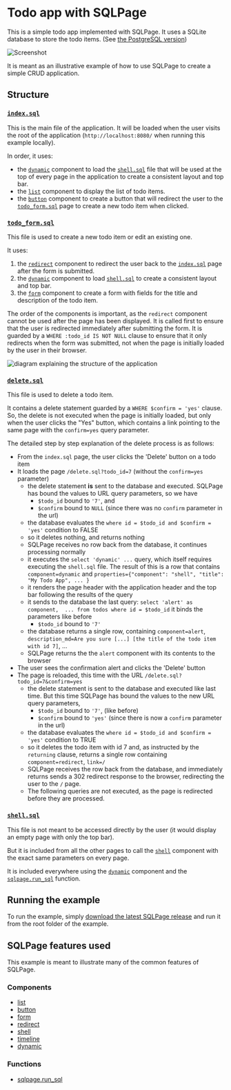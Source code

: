 # Todo app with SQLPage

This is a simple todo app implemented with SQLPage. It uses a SQLite database to store the todo items.
(See [the PostgreSQL version](<../todo%20application%20(PostgreSQL)/README.md>))

![Screenshot](screenshot.png)

It is meant as an illustrative example of how to use SQLPage to create a simple CRUD application.

## Structure

### [`index.sql`](./index.sql)

This is the main file of the application.
It will be loaded when the user visits the root of the application
(`http://localhost:8080/` when running this example locally).

In order, it uses:

- the [`dynamic`](https://sql-page.com/documentation.sql?component=dynamic#component) component to load the [`shell.sql`](#shellsql) file that will be used at the top of every page
  in the application to create a consistent layout and top bar.
- the [`list`](https://sql-page.com/documentation.sql?component=list#component) component to display the list of todo items.
- the [`button`](https://sql-page.com/documentation.sql?component=button#component) component to create a button that will redirect the user to the [`todo_form.sql`](#todo_formsql) page to create a new todo item when clicked.

### [`todo_form.sql`](./todo_form.sql)

This file is used to create a new todo item or edit an existing one.

It uses:

1.  the [`redirect`](https://sql-page.com/documentation.sql?component=redirect#component) component to redirect the user back to the [`index.sql`](#indexsql) page after the form is submitted.
1.  the [`dynamic`](https://sql-page.com/documentation.sql?component=dynamic#component) component to load [`shell.sql`](#shellsql) to create a consistent layout and top bar.
1.  the [`form`](https://sql-page.com/documentation.sql?component=form#component) component to create a form with fields for the title and description of the todo item.

The order of the components is important, as the `redirect` component cannot be used after the page has been displayed. It is called first to ensure that the user is redirected immediately after submitting the form. It is guarded by a `WHERE :todo_id IS NOT NULL` clause to ensure that it only redirects when
the form was submitted, not when the page is
initially loaded by the user in their browser.

![diagram explaining the structure of the application](./explanation_diagram.svg)

### [`delete.sql`](./delete.sql)

This file is used to delete a todo item.

It contains a delete statement guarded by a
`WHERE $confirm = 'yes'` clause.
So, the delete is not executed when the page
is initially loaded, but only when the user
clicks the "Yes" button, which contains a link
pointing to the same page with the `confirm=yes` query parameter.

The detailed step by step explanation of the delete process is as follows:

- From the `index.sql` page, the user clicks the 'Delete' button on a todo item
- It loads the page `/delete.sql?todo_id=7` (without the `confirm=yes` parameter)
  - the delete statement **is** sent to the database and executed. SQLPage has bound the values to URL query parameters, so we have
    - `$todo_id` bound to `'7'`, and
    - `$confirm` bound to `NULL` (since there was no `confirm` parameter in the url)
  - the database evaluates the `where id = $todo_id and $confirm = 'yes'` condition to FALSE
  - so it deletes nothing, and returns nothing
  - SQLPage receives no row back from the database, it continues processing normally
  - it executes the `select 'dynamic' ...` query, which itself requires executing the `shell.sql` file. The result of this is a row that contains `component=dynamic` and `properties={"component": "shell", "title": "My Todo App", ... }`
  - it renders the page header with the application header and the top bar following the results of the query
  - it sends to the database the last query: `select 'alert' as component,  ... from todos where id = $todo_id` it binds the parameters like before
    - `$todo_id` bound to `'7'`
  - the database returns a single row, containing `component=alert`, `description_md=Are you sure [...] [the title of the todo item with id 7]`, ...
  - SQLPage returns the the `alert` component with its contents to the browser
- The user sees the confirmation alert and clicks the 'Delete' button
- The page is reloaded, this time with the URL `/delete.sql?todo_id=7&confirm=yes`
  - the delete statement is sent to the database and executed like last time. But this time SQLPage has bound the values to the new URL query parameters,
    - `$todo_id` bound to `'7'`, (like before)
    - `$confirm` bound to `'yes'` (since there is now a `confirm` parameter in the url)
  - the database evaluates the `where id = $todo_id and $confirm = 'yes'` condition to TRUE
  - so it deletes the todo item with id 7 and, as instructed by the `returning` clause, returns a single row containing `component=redirect`, `link=/`
  - SQLPage receives the row back from the database, and immediately returns sends a 302 redirect response to the browser, redirecting the user to the `/` page.
  - The following queries are not executed, as the page is redirected before they are processed.

### [`shell.sql`](./shell.sql)

This file is not meant to be accessed directly by the user (it would display an empty page with only the top bar).

But it is included from all the other pages to
call the [`shell`](https://sql-page.com/documentation.sql?component=shell#component) component with the exact same parameters on every page.

It is included everywhere using the [`dynamic`](https://sql-page.com/documentation.sql?component=dynamic#component) component and the [`sqlpage.run_sql`](https://sql-page.com/functions.sql?function=run_sql#function) function.

## Running the example

To run the example, simply [download the latest SQLPage release](https://github.com/lovasoa/SQLpage/releases) and run it from the root folder of the example.

## SQLPage features used

This example is meant to illustrate many
of the common features of SQLPage.

### Components

- [list](https://sql-page.com/documentation.sql?component=list#component)
- [button](https://sql-page.com/documentation.sql?component=button#component)
- [form](https://sql-page.com/documentation.sql?component=form#component)
- [redirect](https://sql-page.com/documentation.sql?component=redirect#component)
- [shell](https://sql-page.com/documentation.sql?component=shell#component)
- [timeline](https://sql-page.com/documentation.sql?component=timeline#component)
- [dynamic](https://sql-page.com/documentation.sql?component=timeline#component)

### Functions

- [sqlpage.run_sql](https://sql-page.com/functions.sql?function=run_sql#function)
